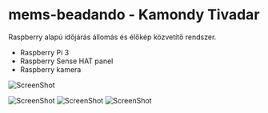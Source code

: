 # mems-beadando - Kamondy Tivadar
Raspberry alapú időjárás állomás és élőkép közvetítő rendszer.

- Raspberry Pi 3
- Raspberry Sense HAT panel
- Raspberry kamera

![ScreenShot](https://github.com/tivadark/mems-beadando/blob/master/kepek/kesz.png)

![ScreenShot](https://github.com/tivadark/mems-beadando/blob/master/kepek/grafikon.png)
![ScreenShot](https://github.com/tivadark/mems-beadando/blob/master/kepek/kepkamera.png)
![ScreenShot](https://github.com/tivadark/mems-beadando/blob/master/kepek/phpmyadm.png)

